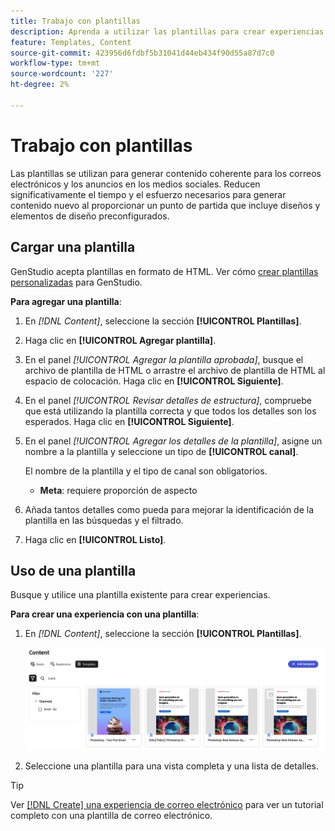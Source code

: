 ```yaml
---
title: Trabajo con plantillas
description: Aprenda a utilizar las plantillas para crear experiencias atractivas en GenStudio.
feature: Templates, Content
source-git-commit: 423956d6fdbf5b31041d44eb434f90d55a87d7c0
workflow-type: tm+mt
source-wordcount: '227'
ht-degree: 2%

---
```



# Trabajo con plantillas

Las plantillas se utilizan para generar contenido coherente para los correos electrónicos y los anuncios en los medios sociales. Reducen significativamente el tiempo y el esfuerzo necesarios para generar contenido nuevo al proporcionar un punto de partida que incluye diseños y elementos de diseño preconfigurados.

## Cargar una plantilla

GenStudio acepta plantillas en formato de HTML. Ver cómo [crear plantillas personalizadas](customize-template.md) para GenStudio.

**Para agregar una plantilla**:

1. En _[!DNL Content]_, seleccione la sección **[!UICONTROL Plantillas]**.

1. Haga clic en **[!UICONTROL Agregar plantilla]**.

1. En el panel _[!UICONTROL Agregar la plantilla aprobada]_, busque el archivo de plantilla de HTML o arrastre el archivo de plantilla de HTML al espacio de colocación. Haga clic en **[!UICONTROL Siguiente]**.

1. En el panel _[!UICONTROL Revisar detalles de estructura]_, compruebe que está utilizando la plantilla correcta y que todos los detalles son los esperados. Haga clic en **[!UICONTROL Siguiente]**.

1. En el panel _[!UICONTROL Agregar los detalles de la plantilla]_, asigne un nombre a la plantilla y seleccione un tipo de **[!UICONTROL canal]**.

   El nombre de la plantilla y el tipo de canal son obligatorios.

   - **Meta**: requiere proporción de aspecto
   <!-- **Display ads**: requires Dimensions -->

1. Añada tantos detalles como pueda para mejorar la identificación de la plantilla en las búsquedas y el filtrado.

1. Haga clic en **[!UICONTROL Listo]**.

## Uso de una plantilla

Busque y utilice una plantilla existente para crear experiencias.

**Para crear una experiencia con una plantilla**:

1. En _[!DNL Content]_, seleccione la sección **[!UICONTROL Plantillas]**.

   ![Lista de plantillas de contenido](../../assets/content-templates.png)

1. Seleccione una plantilla para una vista completa y una lista de detalles.

>[!TIP]
>
>Ver [[!DNL Create] una experiencia de correo electrónico](/help/tutorials/create-email-experience.md) para ver un tutorial completo con una plantilla de correo electrónico.

<!--  The create button in Content Template view does not work yet.
1. Click **[!UICONTROL Create Experience]** (paintbrush) from the upper right corner to use the template.
-->
